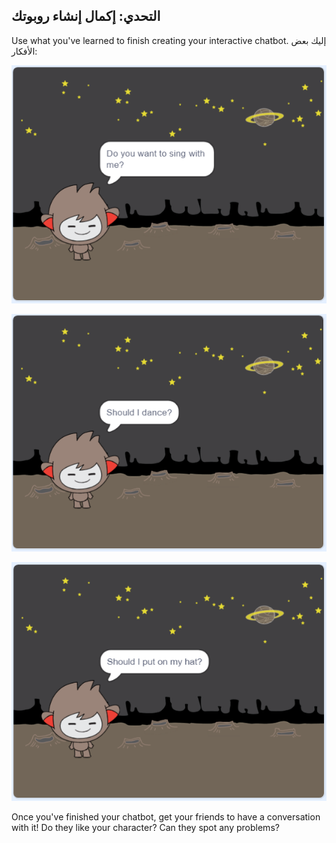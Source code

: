 ## التحدي: إكمال إنشاء روبوتك

Use what you've learned to finish creating your interactive chatbot. إليك بعض الأفكار:

![أفكار الروبوت](images/chatbot-ideas1.png)

![أفكار الروبوت](images/chatbot-ideas2.png)

![أفكار الروبوت](images/chatbot-ideas3.png)

Once you've finished your chatbot, get your friends to have a conversation with it! Do they like your character? Can they spot any problems?